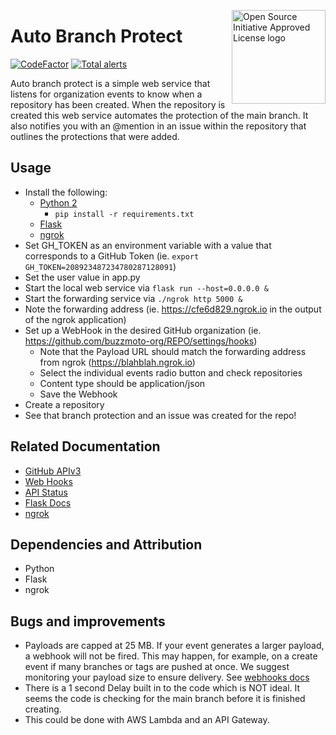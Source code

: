 <a href="https://opensource.org"><img height="150" align="right" src="https://opensource.org/files/OSIApprovedCropped.png" alt="Open Source Initiative Approved License logo"></a>
# Auto Branch Protect
[![CodeFactor](https://www.codefactor.io/repository/github/zkoppert/auto-branch-protect/badge?s=c9ed51e74e4a59d7e3a0e766fe56b1237a53d1c4)](https://www.codefactor.io/repository/github/zkoppert/auto-branch-protect)  [![Total alerts](https://img.shields.io/lgtm/alerts/g/zkoppert/Auto-branch-protect.svg?logo=lgtm&logoWidth=18)](https://lgtm.com/projects/g/zkoppert/Auto-branch-protect/alerts/)

Auto branch protect is a simple web service that listens for organization events to know when a repository has been created. When the repository is created this web service automates the protection of the main branch. It also notifies you with an @mention in an issue within the repository that outlines the protections that were added.

## Usage
- Install the following:
   - [Python 2](https://www.python.org/downloads/)
      - `pip install -r requirements.txt`
   - [Flask](https://flask.palletsprojects.com/en/1.1.x/installation/#installation)
   - [ngrok](https://dashboard.ngrok.com/get-started)
- Set GH_TOKEN as an environment variable with a value that corresponds to a GitHub Token (ie. `export GH_TOKEN=208923487234780287128091`)
- Set the user value in app.py
- Start the local web service via `flask run --host=0.0.0.0 &`
- Start the forwarding service via `./ngrok http 5000 &`
- Note the forwarding address (ie. https://cfe6d829.ngrok.io in the output of the ngrok application)
- Set up a WebHook in the desired GitHub organization (ie. https://github.com/buzzmoto-org/REPO/settings/hooks)
   - Note that the Payload URL should match the forwarding address from ngrok (https://blahblah.ngrok.io)
   - Select the individual events radio button and check repositories
   - Content type should be application/json
   - Save the Webhook
- Create a repository
- See that branch protection and an issue was created for the repo!

## Related Documentation
- [GitHub APIv3](https://developer.github.com/v3/)
- [Web Hooks](https://developer.github.com/webhooks/)
- [API Status](https://www.githubstatus.com/)
- [Flask Docs](https://flask.palletsprojects.com/en/1.1.x/)
- [ngrok](https://ngrok.com/docs)

## Dependencies and Attribution
- Python
- Flask
- ngrok

## Bugs and improvements
- Payloads are capped at 25 MB. If your event generates a larger payload, a webhook will not be fired. This may happen, for example, on a create event if many branches or tags are pushed at once. We suggest monitoring your payload size to ensure delivery. See [webhooks docs](https://developer.github.com/webhooks/)
- There is a 1 second Delay built in to the code which is NOT ideal. It seems the code is checking for the main branch before it is finished creating.
- This could be done with AWS Lambda and an API Gateway.

